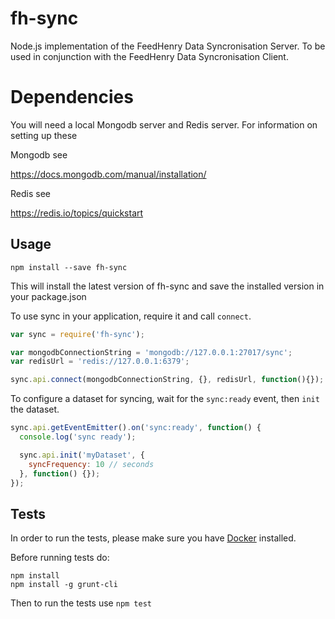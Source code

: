 # fh-sync

Node.js implementation of the FeedHenry Data Syncronisation Server.
To be used in conjunction with the FeedHenry Data Syncronisation Client.

# Dependencies 

You will need a local Mongodb server and Redis server. For information on setting up these 

Mongodb see

https://docs.mongodb.com/manual/installation/

Redis see 

https://redis.io/topics/quickstart

## Usage

```
npm install --save fh-sync
```

This will install the latest version of fh-sync and save the installed version in your package.json

To use sync in your application, require it and call `connect`.

```js
var sync = require('fh-sync');

var mongodbConnectionString = 'mongodb://127.0.0.1:27017/sync';
var redisUrl = 'redis://127.0.0.1:6379';

sync.api.connect(mongodbConnectionString, {}, redisUrl, function(){});
```

To configure a dataset for syncing, wait for the `sync:ready` event, then `init` the dataset.

```js
sync.api.getEventEmitter().on('sync:ready', function() {
  console.log('sync ready');

  sync.api.init('myDataset', {
    syncFrequency: 10 // seconds
  }, function() {});
});
```

## Tests
In order to run the tests, please make sure you have [Docker](https://www.docker.com/) installed.

Before running tests do:

```
npm install
npm install -g grunt-cli
```

Then to run the tests use ```npm test```


